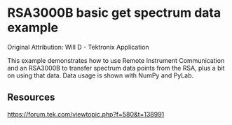 # RSA3000B basic get spectrum data example
Original Attribution: Will D - Tektronix Application

This example demonstrates how to use Remote Instrument Communication and an RSA3000B to transfer spectrum data points from the RSA, plus a bit on using that data. Data usage is shown with NumPy and PyLab.
<!-- markdown-link-check-disable -->
Resources
---------
https://forum.tek.com/viewtopic.php?f=580&t=138991
